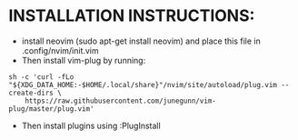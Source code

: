 # INSTALLATION INSTRUCTIONS:
- install neovim (sudo apt-get install neovim) and place this file in .config/nvim/init.vim
- Then install vim-plug by running: 
```terminal
sh -c 'curl -fLo "${XDG_DATA_HOME:-$HOME/.local/share}"/nvim/site/autoload/plug.vim --create-dirs \
    https://raw.githubusercontent.com/junegunn/vim-plug/master/plug.vim'
```
- Then install plugins using :PlugInstall

